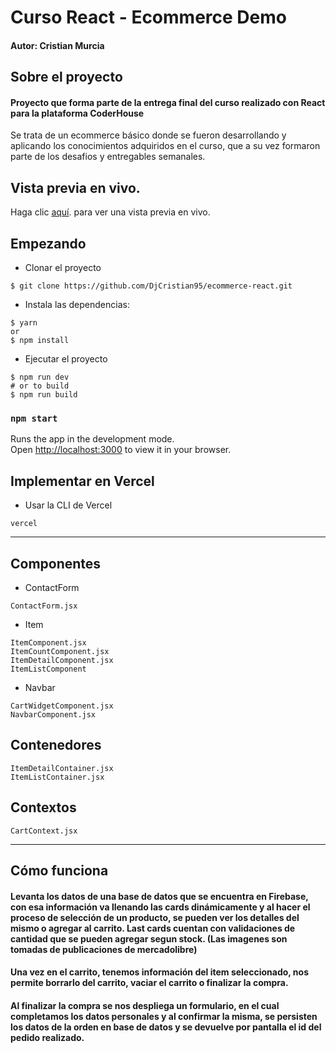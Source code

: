 # Curso React - Ecommerce Demo


####  Autor: Cristian Murcia


## Sobre el proyecto
#### Proyecto que forma parte de la entrega final del curso realizado con React para la plataforma CoderHouse

Se trata de un ecommerce básico donde se fueron desarrollando y aplicando los conocimientos adquiridos en el curso, que a su vez formaron parte de los desafios y entregables semanales.

## Vista previa en vivo.

Haga clic [aquí](https://ecommerce-react-umber.vercel.app/). para ver una vista previa en vivo.

## Empezando

* Clonar el proyecto
```
$ git clone https://github.com/DjCristian95/ecommerce-react.git
```
* Instala las dependencias:
```
$ yarn
or
$ npm install
```
* Ejecutar el proyecto
```
$ npm run dev
# or to build
$ npm run build

```
### `npm start`

Runs the app in the development mode.\
Open [http://localhost:3000](http://localhost:3000) to view it in your browser.


## Implementar en Vercel
* Usar la CLI de Vercel
```
vercel
```
---
## Componentes
* ContactForm
```
ContactForm.jsx
```
* Item
```
ItemComponent.jsx
ItemCountComponent.jsx
ItemDetailComponent.jsx
ItemListComponent
```
* Navbar
```
CartWidgetComponent.jsx
NavbarComponent.jsx
```

## Contenedores
```
ItemDetailContainer.jsx
ItemListContainer.jsx
```
## Contextos
```
CartContext.jsx
```
---
## Cómo funciona

#### Levanta los datos de una base de datos que se encuentra en Firebase, con esa información va llenando las cards dinámicamente y al hacer el proceso de selección de un producto, se pueden ver los detalles del mismo o agregar al carrito. Last cards cuentan con validaciones de cantidad que se pueden agregar segun stock. (Las imagenes son tomadas de publicaciones de mercadolibre)
#### Una vez en el carrito, tenemos información del item seleccionado, nos permite borrarlo del carrito, vaciar el carrito o finalizar la compra.
#### Al finalizar la compra se nos despliega un formulario, en el cual completamos los datos personales y al confirmar la misma, se persisten los datos de la orden en base de datos y se devuelve por pantalla el id del pedido realizado.

